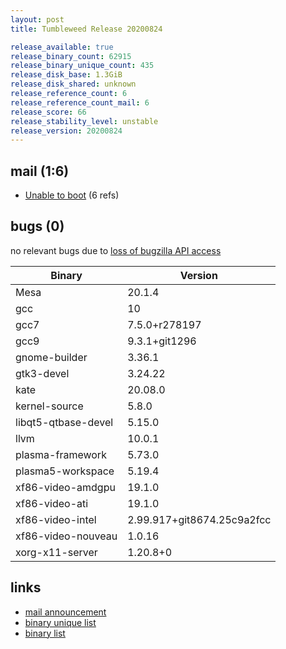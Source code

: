 ```yaml
---
layout: post
title: Tumbleweed Release 20200824

release_available: true
release_binary_count: 62915
release_binary_unique_count: 435
release_disk_base: 1.3GiB
release_disk_shared: unknown
release_reference_count: 6
release_reference_count_mail: 6
release_score: 66
release_stability_level: unstable
release_version: 20200824
---
```


## mail (1:6)

- [Unable to boot](https://lists.opensuse.org/opensuse-factory/2020-08/msg00354.html) (6 refs)

## bugs (0)

<!--more-->

no relevant bugs due to [loss of bugzilla API access](https://bugzilla.opensuse.org/show_bug.cgi?id=1157722)

Binary | Version
--- | ---
Mesa | 20.1.4
gcc | 10
gcc7 | 7.5.0+r278197
gcc9 | 9.3.1+git1296
gnome-builder | 3.36.1
gtk3-devel | 3.24.22
kate | 20.08.0
kernel-source | 5.8.0
libqt5-qtbase-devel | 5.15.0
llvm | 10.0.1
plasma-framework | 5.73.0
plasma5-workspace | 5.19.4
xf86-video-amdgpu | 19.1.0
xf86-video-ati | 19.1.0
xf86-video-intel | 2.99.917+git8674.25c9a2fcc
xf86-video-nouveau | 1.0.16
xorg-x11-server | 1.20.8+0

## links

- [mail announcement](https://lists.opensuse.org/opensuse-factory/2020-08/msg00230.html)
- [binary unique list](http://download.opensuse.org/history/20200824/rpm.unique.list)
- [binary list](http://download.opensuse.org/history/20200824/rpm.list)

